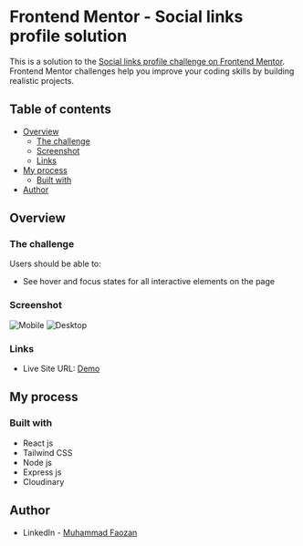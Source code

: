 # Frontend Mentor - Social links profile solution

This is a solution to the [Social links profile challenge on Frontend Mentor](https://www.frontendmentor.io/challenges/social-links-profile-UG32l9m6dQ). Frontend Mentor challenges help you improve your coding skills by building realistic projects. 

## Table of contents

- [Overview](#overview)
  - [The challenge](#the-challenge)
  - [Screenshot](#screenshot)
  - [Links](#links)
- [My process](#my-process)
  - [Built with](#built-with)
- [Author](#author)

## Overview

### The challenge

Users should be able to:

- See hover and focus states for all interactive elements on the page

### Screenshot

![Mobile](./src/design/mobile-design.jpg)
![Desktop](./src/design/destkop-design.jpg)

### Links
- Live Site URL: [Demo](https://animated-pothos-f85cc1.netlify.app/)

## My process

### Built with

- React js
- Tailwind CSS
- Node js
- Express js
- Cloudinary

## Author

- LinkedIn - [Muhammad Faozan](https://www.linkedin.com/in/mfaozan)